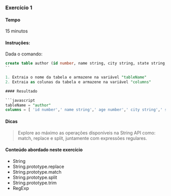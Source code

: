 ### Exercício 1

#### Tempo
15 minutos

#### Instruções:

Dada o comando: 

```sql
create table author (id number, name string, city string, state string, country string)
``

1. Extraia o nome da tabela e armazene na variável "tableName"
2. Extraia as colunas da tabela e armazene na variável "columns"

#### Resultado

```javascript
tableName = "author"
columns = [ 'id number',' name string',' age number',' city string',' state string',' country string']
```

#### Dicas

> Explore ao máximo as operações disponíveis na String API como: match, replace e split, juntamente com expressões regulares.

#### Conteúdo abordado neste exercício

* String
* String.prototype.replace 
* String.prototype.match 
* String.prototype.split
* String.prototype.trim
* RegExp